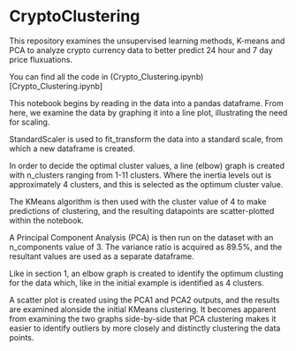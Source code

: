 # CryptoClustering

This repository examines the unsupervised learning methods, K-means and PCA to analyze crypto currency data to better predict 24 hour and 7 day price fluxuations.

You can find all the code in (Crypto_Clustering.ipynb)[Crypto_Clustering.ipynb]

This notebook begins by reading in the data into a pandas dataframe. From here, we examine the data by graphing it into a line plot, illustrating the need for scaling. 

StandardScaler is used to fit_transform the data into a standard scale, from which a new dataframe is created. 

In order to decide the optimal cluster values, a line (elbow) graph is created with n_clusters ranging from 1-11 clusters. Where the inertia levels out is approximately 4 clusters, and this is selected as the optimum cluster value.

The KMeans algorithm is then used with the cluster value of 4 to make predictions of clustering, and the resulting datapoints are scatter-plotted within the notebook.

A Principal Component Analysis (PCA) is then run on the dataset with an n_components value of 3. The variance ratio is acquired as 89.5%, and the resultant values are used as a separate dataframe.

Like in section 1, an elbow graph is created to identify the optimum clusting for the data which, like in the initial example is identified as 4 clusters. 

A scatter plot is created using the PCA1 and PCA2 outputs, and the results are examined alonside the initial KMeans clustering. It becomes apparent from examining the two graphs side-by-side that PCA clustering makes it easier to identify outliers by more closely and distinctly clustering the data points. 